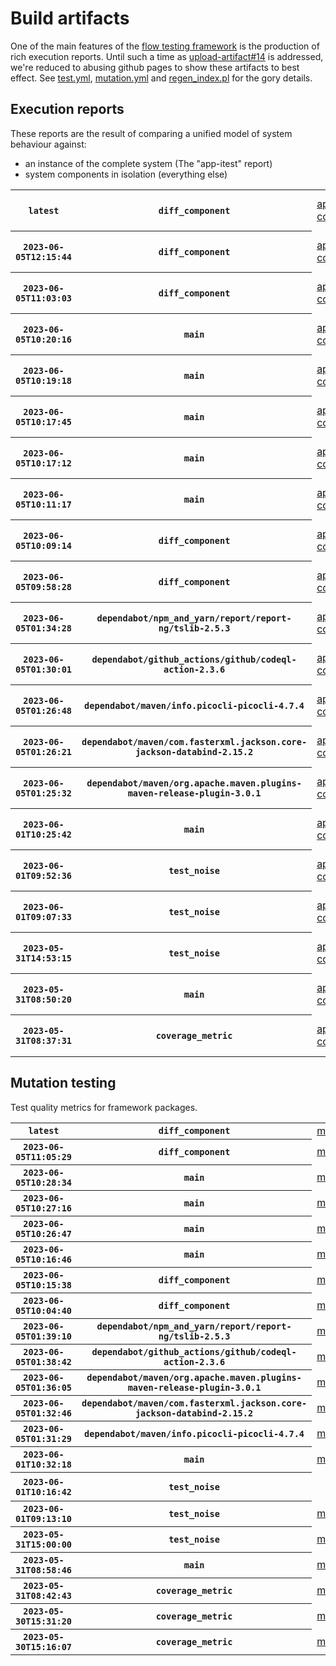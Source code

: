 # Build artifacts

One of the main features of the [flow testing framework](https://github.com/Mastercard/flow) is the production of rich execution reports.
Until such a time as [upload-artifact#14](https://github.com/actions/upload-artifact/issues/14) is addressed, we're reduced to abusing github pages to show these artifacts to best effect.
See [test.yml](https://github.com/Mastercard/flow/blob/main/.github/workflows/test.yml), [mutation.yml](https://github.com/Mastercard/flow/blob/main/.github/workflows/mutation.yml) and [regen_index.pl](https://github.com/Mastercard/flow/blob/pages/regen_index.pl) for the gory details.

## Execution reports

These reports are the result of comparing a unified model of system behaviour against:
 * an instance of the complete system (The "app-itest" report)
 * system components in isolation (everything else)

<!-- start:execution -->
<table>
	<tbody>
		<tr> <th><code>latest</code></th>
			 <th><code>diff_component</code></th>
			<td><a href="execution/latest/flow_execution_reports/example/app-core/target/mctf/latest/index.html">app-core</a></td>
			<td><a href="execution/latest/flow_execution_reports/example/app-histogram/target/mctf/latest/index.html">app-histogram</a></td>
			<td><a href="execution/latest/flow_execution_reports/example/app-itest/target/mctf/latest/index.html">app-itest</a></td>
			<td><a href="execution/latest/flow_execution_reports/example/app-queue/target/mctf/latest/index.html">app-queue</a></td>
			<td><a href="execution/latest/flow_execution_reports/example/app-store/target/mctf/latest/index.html">app-store</a></td>
			<td><a href="execution/latest/flow_execution_reports/example/app-ui/target/mctf/latest/index.html">app-ui</a></td>
			<td><a href="execution/latest/flow_execution_reports/example/app-web-ui/target/mctf/latest/index.html">app-web-ui</a></td>
		</tr>
		<tr> <th><code>2023-06-05T12:15:44</code></th>
			 <th><code>diff_component</code></th>
			<td><a href="execution/1685967344/flow_execution_reports/example/app-core/target/mctf/latest/index.html">app-core</a></td>
			<td><a href="execution/1685967344/flow_execution_reports/example/app-histogram/target/mctf/latest/index.html">app-histogram</a></td>
			<td><a href="execution/1685967344/flow_execution_reports/example/app-itest/target/mctf/latest/index.html">app-itest</a></td>
			<td><a href="execution/1685967344/flow_execution_reports/example/app-queue/target/mctf/latest/index.html">app-queue</a></td>
			<td><a href="execution/1685967344/flow_execution_reports/example/app-store/target/mctf/latest/index.html">app-store</a></td>
			<td><a href="execution/1685967344/flow_execution_reports/example/app-ui/target/mctf/latest/index.html">app-ui</a></td>
			<td><a href="execution/1685967344/flow_execution_reports/example/app-web-ui/target/mctf/latest/index.html">app-web-ui</a></td>
		</tr>
		<tr> <th><code>2023-06-05T11:03:03</code></th>
			 <th><code>diff_component</code></th>
			<td><a href="execution/1685962983/flow_execution_reports/example/app-core/target/mctf/latest/index.html">app-core</a></td>
			<td><a href="execution/1685962983/flow_execution_reports/example/app-histogram/target/mctf/latest/index.html">app-histogram</a></td>
			<td><a href="execution/1685962983/flow_execution_reports/example/app-itest/target/mctf/latest/index.html">app-itest</a></td>
			<td><a href="execution/1685962983/flow_execution_reports/example/app-queue/target/mctf/latest/index.html">app-queue</a></td>
			<td><a href="execution/1685962983/flow_execution_reports/example/app-store/target/mctf/latest/index.html">app-store</a></td>
			<td><a href="execution/1685962983/flow_execution_reports/example/app-ui/target/mctf/latest/index.html">app-ui</a></td>
			<td><a href="execution/1685962983/flow_execution_reports/example/app-web-ui/target/mctf/latest/index.html">app-web-ui</a></td>
		</tr>
		<tr> <th><code>2023-06-05T10:20:16</code></th>
			 <th><code>main</code></th>
			<td><a href="execution/1685960416/flow_execution_reports/example/app-core/target/mctf/latest/index.html">app-core</a></td>
			<td><a href="execution/1685960416/flow_execution_reports/example/app-histogram/target/mctf/latest/index.html">app-histogram</a></td>
			<td><a href="execution/1685960416/flow_execution_reports/example/app-itest/target/mctf/latest/index.html">app-itest</a></td>
			<td><a href="execution/1685960416/flow_execution_reports/example/app-queue/target/mctf/latest/index.html">app-queue</a></td>
			<td><a href="execution/1685960416/flow_execution_reports/example/app-store/target/mctf/latest/index.html">app-store</a></td>
			<td><a href="execution/1685960416/flow_execution_reports/example/app-ui/target/mctf/latest/index.html">app-ui</a></td>
			<td><a href="execution/1685960416/flow_execution_reports/example/app-web-ui/target/mctf/latest/index.html">app-web-ui</a></td>
		</tr>
		<tr> <th><code>2023-06-05T10:19:18</code></th>
			 <th><code>main</code></th>
			<td><a href="execution/1685960358/flow_execution_reports/example/app-core/target/mctf/latest/index.html">app-core</a></td>
			<td><a href="execution/1685960358/flow_execution_reports/example/app-histogram/target/mctf/latest/index.html">app-histogram</a></td>
			<td><a href="execution/1685960358/flow_execution_reports/example/app-itest/target/mctf/latest/index.html">app-itest</a></td>
			<td><a href="execution/1685960358/flow_execution_reports/example/app-queue/target/mctf/latest/index.html">app-queue</a></td>
			<td><a href="execution/1685960358/flow_execution_reports/example/app-store/target/mctf/latest/index.html">app-store</a></td>
			<td><a href="execution/1685960358/flow_execution_reports/example/app-ui/target/mctf/latest/index.html">app-ui</a></td>
			<td><a href="execution/1685960358/flow_execution_reports/example/app-web-ui/target/mctf/latest/index.html">app-web-ui</a></td>
		</tr>
		<tr> <th><code>2023-06-05T10:17:45</code></th>
			 <th><code>main</code></th>
			<td><a href="execution/1685960265/flow_execution_reports/example/app-core/target/mctf/latest/index.html">app-core</a></td>
			<td><a href="execution/1685960265/flow_execution_reports/example/app-histogram/target/mctf/latest/index.html">app-histogram</a></td>
			<td><a href="execution/1685960265/flow_execution_reports/example/app-itest/target/mctf/latest/index.html">app-itest</a></td>
			<td><a href="execution/1685960265/flow_execution_reports/example/app-queue/target/mctf/latest/index.html">app-queue</a></td>
			<td><a href="execution/1685960265/flow_execution_reports/example/app-store/target/mctf/latest/index.html">app-store</a></td>
			<td><a href="execution/1685960265/flow_execution_reports/example/app-ui/target/mctf/latest/index.html">app-ui</a></td>
			<td><a href="execution/1685960265/flow_execution_reports/example/app-web-ui/target/mctf/latest/index.html">app-web-ui</a></td>
		</tr>
		<tr> <th><code>2023-06-05T10:17:12</code></th>
			 <th><code>main</code></th>
			<td><a href="execution/1685960232/flow_execution_reports/example/app-core/target/mctf/latest/index.html">app-core</a></td>
			<td><a href="execution/1685960232/flow_execution_reports/example/app-histogram/target/mctf/latest/index.html">app-histogram</a></td>
			<td><a href="execution/1685960232/flow_execution_reports/example/app-itest/target/mctf/latest/index.html">app-itest</a></td>
			<td><a href="execution/1685960232/flow_execution_reports/example/app-queue/target/mctf/latest/index.html">app-queue</a></td>
			<td><a href="execution/1685960232/flow_execution_reports/example/app-store/target/mctf/latest/index.html">app-store</a></td>
			<td><a href="execution/1685960232/flow_execution_reports/example/app-ui/target/mctf/latest/index.html">app-ui</a></td>
			<td><a href="execution/1685960232/flow_execution_reports/example/app-web-ui/target/mctf/latest/index.html">app-web-ui</a></td>
		</tr>
		<tr> <th><code>2023-06-05T10:11:17</code></th>
			 <th><code>main</code></th>
			<td><a href="execution/1685959877/flow_execution_reports/example/app-core/target/mctf/latest/index.html">app-core</a></td>
			<td><a href="execution/1685959877/flow_execution_reports/example/app-histogram/target/mctf/latest/index.html">app-histogram</a></td>
			<td><a href="execution/1685959877/flow_execution_reports/example/app-itest/target/mctf/latest/index.html">app-itest</a></td>
			<td><a href="execution/1685959877/flow_execution_reports/example/app-queue/target/mctf/latest/index.html">app-queue</a></td>
			<td><a href="execution/1685959877/flow_execution_reports/example/app-store/target/mctf/latest/index.html">app-store</a></td>
			<td><a href="execution/1685959877/flow_execution_reports/example/app-ui/target/mctf/latest/index.html">app-ui</a></td>
			<td><a href="execution/1685959877/flow_execution_reports/example/app-web-ui/target/mctf/latest/index.html">app-web-ui</a></td>
		</tr>
		<tr> <th><code>2023-06-05T10:09:14</code></th>
			 <th><code>diff_component</code></th>
			<td><a href="execution/1685959754/flow_execution_reports/example/app-core/target/mctf/latest/index.html">app-core</a></td>
			<td><a href="execution/1685959754/flow_execution_reports/example/app-histogram/target/mctf/latest/index.html">app-histogram</a></td>
			<td><a href="execution/1685959754/flow_execution_reports/example/app-itest/target/mctf/latest/index.html">app-itest</a></td>
			<td><a href="execution/1685959754/flow_execution_reports/example/app-queue/target/mctf/latest/index.html">app-queue</a></td>
			<td><a href="execution/1685959754/flow_execution_reports/example/app-store/target/mctf/latest/index.html">app-store</a></td>
			<td><a href="execution/1685959754/flow_execution_reports/example/app-ui/target/mctf/latest/index.html">app-ui</a></td>
			<td><a href="execution/1685959754/flow_execution_reports/example/app-web-ui/target/mctf/latest/index.html">app-web-ui</a></td>
		</tr>
		<tr> <th><code>2023-06-05T09:58:28</code></th>
			 <th><code>diff_component</code></th>
			<td><a href="execution/1685959108/flow_execution_reports/example/app-core/target/mctf/latest/index.html">app-core</a></td>
			<td><a href="execution/1685959108/flow_execution_reports/example/app-histogram/target/mctf/latest/index.html">app-histogram</a></td>
			<td><a href="execution/1685959108/flow_execution_reports/example/app-itest/target/mctf/latest/index.html">app-itest</a></td>
			<td><a href="execution/1685959108/flow_execution_reports/example/app-queue/target/mctf/latest/index.html">app-queue</a></td>
			<td><a href="execution/1685959108/flow_execution_reports/example/app-store/target/mctf/latest/index.html">app-store</a></td>
			<td><a href="execution/1685959108/flow_execution_reports/example/app-ui/target/mctf/latest/index.html">app-ui</a></td>
			<td><a href="execution/1685959108/flow_execution_reports/example/app-web-ui/target/mctf/latest/index.html">app-web-ui</a></td>
		</tr>
		<tr> <th><code>2023-06-05T01:34:28</code></th>
			 <th><code>dependabot/npm_and_yarn/report/report-ng/tslib-2.5.3</code></th>
			<td><a href="execution/1685928868/flow_execution_reports/example/app-core/target/mctf/latest/index.html">app-core</a></td>
			<td><a href="execution/1685928868/flow_execution_reports/example/app-histogram/target/mctf/latest/index.html">app-histogram</a></td>
			<td><a href="execution/1685928868/flow_execution_reports/example/app-itest/target/mctf/latest/index.html">app-itest</a></td>
			<td><a href="execution/1685928868/flow_execution_reports/example/app-queue/target/mctf/latest/index.html">app-queue</a></td>
			<td><a href="execution/1685928868/flow_execution_reports/example/app-store/target/mctf/latest/index.html">app-store</a></td>
			<td><a href="execution/1685928868/flow_execution_reports/example/app-ui/target/mctf/latest/index.html">app-ui</a></td>
			<td><a href="execution/1685928868/flow_execution_reports/example/app-web-ui/target/mctf/latest/index.html">app-web-ui</a></td>
		</tr>
		<tr> <th><code>2023-06-05T01:30:01</code></th>
			 <th><code>dependabot/github_actions/github/codeql-action-2.3.6</code></th>
			<td><a href="execution/1685928601/flow_execution_reports/example/app-core/target/mctf/latest/index.html">app-core</a></td>
			<td><a href="execution/1685928601/flow_execution_reports/example/app-histogram/target/mctf/latest/index.html">app-histogram</a></td>
			<td><a href="execution/1685928601/flow_execution_reports/example/app-itest/target/mctf/latest/index.html">app-itest</a></td>
			<td><a href="execution/1685928601/flow_execution_reports/example/app-queue/target/mctf/latest/index.html">app-queue</a></td>
			<td><a href="execution/1685928601/flow_execution_reports/example/app-store/target/mctf/latest/index.html">app-store</a></td>
			<td><a href="execution/1685928601/flow_execution_reports/example/app-ui/target/mctf/latest/index.html">app-ui</a></td>
			<td><a href="execution/1685928601/flow_execution_reports/example/app-web-ui/target/mctf/latest/index.html">app-web-ui</a></td>
		</tr>
		<tr> <th><code>2023-06-05T01:26:48</code></th>
			 <th><code>dependabot/maven/info.picocli-picocli-4.7.4</code></th>
			<td><a href="execution/1685928408/flow_execution_reports/example/app-core/target/mctf/latest/index.html">app-core</a></td>
			<td><a href="execution/1685928408/flow_execution_reports/example/app-histogram/target/mctf/latest/index.html">app-histogram</a></td>
			<td><a href="execution/1685928408/flow_execution_reports/example/app-itest/target/mctf/latest/index.html">app-itest</a></td>
			<td><a href="execution/1685928408/flow_execution_reports/example/app-queue/target/mctf/latest/index.html">app-queue</a></td>
			<td><a href="execution/1685928408/flow_execution_reports/example/app-store/target/mctf/latest/index.html">app-store</a></td>
			<td><a href="execution/1685928408/flow_execution_reports/example/app-ui/target/mctf/latest/index.html">app-ui</a></td>
			<td><a href="execution/1685928408/flow_execution_reports/example/app-web-ui/target/mctf/latest/index.html">app-web-ui</a></td>
		</tr>
		<tr> <th><code>2023-06-05T01:26:21</code></th>
			 <th><code>dependabot/maven/com.fasterxml.jackson.core-jackson-databind-2.15.2</code></th>
			<td><a href="execution/1685928381/flow_execution_reports/example/app-core/target/mctf/latest/index.html">app-core</a></td>
			<td><a href="execution/1685928381/flow_execution_reports/example/app-histogram/target/mctf/latest/index.html">app-histogram</a></td>
			<td><a href="execution/1685928381/flow_execution_reports/example/app-itest/target/mctf/latest/index.html">app-itest</a></td>
			<td><a href="execution/1685928381/flow_execution_reports/example/app-queue/target/mctf/latest/index.html">app-queue</a></td>
			<td><a href="execution/1685928381/flow_execution_reports/example/app-store/target/mctf/latest/index.html">app-store</a></td>
			<td><a href="execution/1685928381/flow_execution_reports/example/app-ui/target/mctf/latest/index.html">app-ui</a></td>
			<td><a href="execution/1685928381/flow_execution_reports/example/app-web-ui/target/mctf/latest/index.html">app-web-ui</a></td>
		</tr>
		<tr> <th><code>2023-06-05T01:25:32</code></th>
			 <th><code>dependabot/maven/org.apache.maven.plugins-maven-release-plugin-3.0.1</code></th>
			<td><a href="execution/1685928332/flow_execution_reports/example/app-core/target/mctf/latest/index.html">app-core</a></td>
			<td><a href="execution/1685928332/flow_execution_reports/example/app-histogram/target/mctf/latest/index.html">app-histogram</a></td>
			<td><a href="execution/1685928332/flow_execution_reports/example/app-itest/target/mctf/latest/index.html">app-itest</a></td>
			<td><a href="execution/1685928332/flow_execution_reports/example/app-queue/target/mctf/latest/index.html">app-queue</a></td>
			<td><a href="execution/1685928332/flow_execution_reports/example/app-store/target/mctf/latest/index.html">app-store</a></td>
			<td><a href="execution/1685928332/flow_execution_reports/example/app-ui/target/mctf/latest/index.html">app-ui</a></td>
			<td><a href="execution/1685928332/flow_execution_reports/example/app-web-ui/target/mctf/latest/index.html">app-web-ui</a></td>
		</tr>
		<tr> <th><code>2023-06-01T10:25:42</code></th>
			 <th><code>main</code></th>
			<td><a href="execution/1685615142/flow_execution_reports/example/app-core/target/mctf/latest/index.html">app-core</a></td>
			<td><a href="execution/1685615142/flow_execution_reports/example/app-histogram/target/mctf/latest/index.html">app-histogram</a></td>
			<td><a href="execution/1685615142/flow_execution_reports/example/app-itest/target/mctf/latest/index.html">app-itest</a></td>
			<td><a href="execution/1685615142/flow_execution_reports/example/app-queue/target/mctf/latest/index.html">app-queue</a></td>
			<td><a href="execution/1685615142/flow_execution_reports/example/app-store/target/mctf/latest/index.html">app-store</a></td>
			<td><a href="execution/1685615142/flow_execution_reports/example/app-ui/target/mctf/latest/index.html">app-ui</a></td>
			<td><a href="execution/1685615142/flow_execution_reports/example/app-web-ui/target/mctf/latest/index.html">app-web-ui</a></td>
		</tr>
		<tr> <th><code>2023-06-01T09:52:36</code></th>
			 <th><code>test_noise</code></th>
			<td><a href="execution/1685613156/flow_execution_reports/example/app-core/target/mctf/latest/index.html">app-core</a></td>
			<td><a href="execution/1685613156/flow_execution_reports/example/app-histogram/target/mctf/latest/index.html">app-histogram</a></td>
			<td><a href="execution/1685613156/flow_execution_reports/example/app-itest/target/mctf/latest/index.html">app-itest</a></td>
			<td><a href="execution/1685613156/flow_execution_reports/example/app-queue/target/mctf/latest/index.html">app-queue</a></td>
			<td><a href="execution/1685613156/flow_execution_reports/example/app-store/target/mctf/latest/index.html">app-store</a></td>
			<td><a href="execution/1685613156/flow_execution_reports/example/app-ui/target/mctf/latest/index.html">app-ui</a></td>
			<td><a href="execution/1685613156/flow_execution_reports/example/app-web-ui/target/mctf/latest/index.html">app-web-ui</a></td>
		</tr>
		<tr> <th><code>2023-06-01T09:07:33</code></th>
			 <th><code>test_noise</code></th>
			<td><a href="execution/1685610453/flow_execution_reports/example/app-core/target/mctf/latest/index.html">app-core</a></td>
			<td><a href="execution/1685610453/flow_execution_reports/example/app-histogram/target/mctf/latest/index.html">app-histogram</a></td>
			<td><a href="execution/1685610453/flow_execution_reports/example/app-itest/target/mctf/latest/index.html">app-itest</a></td>
			<td><a href="execution/1685610453/flow_execution_reports/example/app-queue/target/mctf/latest/index.html">app-queue</a></td>
			<td><a href="execution/1685610453/flow_execution_reports/example/app-store/target/mctf/latest/index.html">app-store</a></td>
			<td><a href="execution/1685610453/flow_execution_reports/example/app-ui/target/mctf/latest/index.html">app-ui</a></td>
			<td><a href="execution/1685610453/flow_execution_reports/example/app-web-ui/target/mctf/latest/index.html">app-web-ui</a></td>
		</tr>
		<tr> <th><code>2023-05-31T14:53:15</code></th>
			 <th><code>test_noise</code></th>
			<td><a href="execution/1685544795/flow_execution_reports/example/app-core/target/mctf/latest/index.html">app-core</a></td>
			<td><a href="execution/1685544795/flow_execution_reports/example/app-histogram/target/mctf/latest/index.html">app-histogram</a></td>
			<td><a href="execution/1685544795/flow_execution_reports/example/app-itest/target/mctf/latest/index.html">app-itest</a></td>
			<td><a href="execution/1685544795/flow_execution_reports/example/app-queue/target/mctf/latest/index.html">app-queue</a></td>
			<td><a href="execution/1685544795/flow_execution_reports/example/app-store/target/mctf/latest/index.html">app-store</a></td>
			<td><a href="execution/1685544795/flow_execution_reports/example/app-ui/target/mctf/latest/index.html">app-ui</a></td>
			<td><a href="execution/1685544795/flow_execution_reports/example/app-web-ui/target/mctf/latest/index.html">app-web-ui</a></td>
		</tr>
		<tr> <th><code>2023-05-31T08:50:20</code></th>
			 <th><code>main</code></th>
			<td><a href="execution/1685523020/flow_execution_reports/example/app-core/target/mctf/latest/index.html">app-core</a></td>
			<td><a href="execution/1685523020/flow_execution_reports/example/app-histogram/target/mctf/latest/index.html">app-histogram</a></td>
			<td><a href="execution/1685523020/flow_execution_reports/example/app-itest/target/mctf/latest/index.html">app-itest</a></td>
			<td><a href="execution/1685523020/flow_execution_reports/example/app-queue/target/mctf/latest/index.html">app-queue</a></td>
			<td><a href="execution/1685523020/flow_execution_reports/example/app-store/target/mctf/latest/index.html">app-store</a></td>
			<td><a href="execution/1685523020/flow_execution_reports/example/app-ui/target/mctf/latest/index.html">app-ui</a></td>
			<td><a href="execution/1685523020/flow_execution_reports/example/app-web-ui/target/mctf/latest/index.html">app-web-ui</a></td>
		</tr>
		<tr> <th><code>2023-05-31T08:37:31</code></th>
			 <th><code>coverage_metric</code></th>
			<td><a href="execution/1685522251/flow_execution_reports/example/app-core/target/mctf/latest/index.html">app-core</a></td>
			<td><a href="execution/1685522251/flow_execution_reports/example/app-histogram/target/mctf/latest/index.html">app-histogram</a></td>
			<td><a href="execution/1685522251/flow_execution_reports/example/app-itest/target/mctf/latest/index.html">app-itest</a></td>
			<td><a href="execution/1685522251/flow_execution_reports/example/app-queue/target/mctf/latest/index.html">app-queue</a></td>
			<td><a href="execution/1685522251/flow_execution_reports/example/app-store/target/mctf/latest/index.html">app-store</a></td>
			<td><a href="execution/1685522251/flow_execution_reports/example/app-ui/target/mctf/latest/index.html">app-ui</a></td>
			<td><a href="execution/1685522251/flow_execution_reports/example/app-web-ui/target/mctf/latest/index.html">app-web-ui</a></td>
		</tr>
	</tbody>
</table>
<!-- end:execution -->

## Mutation testing

Test quality metrics for framework packages.

<!-- start:mutation -->
<table>
	<tbody>
		<tr> <th><code>latest</code></th>
			 <th><code>diff_component</code></th>
			<td><a href="mutation/latest/mutation_report/index.html">mutation</a></td>
			<td></td>
			<td></td>
			<td></td>
			<td></td>
			<td></td>
			<td></td>
			<td></td>
			<td></td>
			<td></td>
			<td></td>
			<td></td>
			<td></td>
			<td></td>
		</tr>
		<tr> <th><code>2023-06-05T11:05:29</code></th>
			 <th><code>diff_component</code></th>
			<td><a href="mutation/1685963129/mutation_report/index.html">mutation</a></td>
			<td></td>
			<td></td>
			<td></td>
			<td></td>
			<td></td>
			<td></td>
			<td></td>
			<td></td>
			<td></td>
			<td></td>
			<td></td>
			<td></td>
			<td></td>
		</tr>
		<tr> <th><code>2023-06-05T10:28:34</code></th>
			 <th><code>main</code></th>
			<td><a href="mutation/1685960914/mutation_report/index.html">mutation</a></td>
			<td></td>
			<td></td>
			<td></td>
			<td></td>
			<td></td>
			<td></td>
			<td></td>
			<td></td>
			<td></td>
			<td></td>
			<td></td>
			<td></td>
			<td></td>
		</tr>
		<tr> <th><code>2023-06-05T10:27:16</code></th>
			 <th><code>main</code></th>
			<td><a href="mutation/1685960836/mutation_report/index.html">mutation</a></td>
			<td></td>
			<td></td>
			<td></td>
			<td></td>
			<td></td>
			<td></td>
			<td></td>
			<td></td>
			<td></td>
			<td></td>
			<td></td>
			<td></td>
			<td></td>
		</tr>
		<tr> <th><code>2023-06-05T10:26:47</code></th>
			 <th><code>main</code></th>
			<td><a href="mutation/1685960807/mutation_report/index.html">mutation</a></td>
			<td></td>
			<td></td>
			<td></td>
			<td></td>
			<td></td>
			<td></td>
			<td></td>
			<td></td>
			<td></td>
			<td></td>
			<td></td>
			<td></td>
			<td></td>
		</tr>
		<tr> <th><code>2023-06-05T10:16:46</code></th>
			 <th><code>main</code></th>
			<td><a href="mutation/1685960206/mutation_report/index.html">mutation</a></td>
			<td></td>
			<td></td>
			<td></td>
			<td></td>
			<td></td>
			<td></td>
			<td></td>
			<td></td>
			<td></td>
			<td></td>
			<td></td>
			<td></td>
			<td></td>
		</tr>
		<tr> <th><code>2023-06-05T10:15:38</code></th>
			 <th><code>diff_component</code></th>
			<td><a href="mutation/1685960138/mutation_report/index.html">mutation</a></td>
			<td></td>
			<td></td>
			<td></td>
			<td></td>
			<td></td>
			<td></td>
			<td></td>
			<td></td>
			<td></td>
			<td></td>
			<td></td>
			<td></td>
			<td></td>
		</tr>
		<tr> <th><code>2023-06-05T10:04:40</code></th>
			 <th><code>diff_component</code></th>
			<td><a href="mutation/1685959480/mutation_report/index.html">mutation</a></td>
			<td></td>
			<td></td>
			<td></td>
			<td></td>
			<td></td>
			<td></td>
			<td></td>
			<td></td>
			<td></td>
			<td></td>
			<td></td>
			<td></td>
			<td></td>
		</tr>
		<tr> <th><code>2023-06-05T01:39:10</code></th>
			 <th><code>dependabot/npm_and_yarn/report/report-ng/tslib-2.5.3</code></th>
			<td><a href="mutation/1685929150/mutation_report/index.html">mutation</a></td>
			<td></td>
			<td></td>
			<td></td>
			<td></td>
			<td></td>
			<td></td>
			<td></td>
			<td></td>
			<td></td>
			<td></td>
			<td></td>
			<td></td>
			<td></td>
		</tr>
		<tr> <th><code>2023-06-05T01:38:42</code></th>
			 <th><code>dependabot/github_actions/github/codeql-action-2.3.6</code></th>
			<td><a href="mutation/1685929122/mutation_report/index.html">mutation</a></td>
			<td></td>
			<td></td>
			<td></td>
			<td></td>
			<td></td>
			<td></td>
			<td></td>
			<td></td>
			<td></td>
			<td></td>
			<td></td>
			<td></td>
			<td></td>
		</tr>
		<tr> <th><code>2023-06-05T01:36:05</code></th>
			 <th><code>dependabot/maven/org.apache.maven.plugins-maven-release-plugin-3.0.1</code></th>
			<td><a href="mutation/1685928965/mutation_report/index.html">mutation</a></td>
			<td></td>
			<td></td>
			<td></td>
			<td></td>
			<td></td>
			<td></td>
			<td></td>
			<td></td>
			<td></td>
			<td></td>
			<td></td>
			<td></td>
			<td></td>
		</tr>
		<tr> <th><code>2023-06-05T01:32:46</code></th>
			 <th><code>dependabot/maven/com.fasterxml.jackson.core-jackson-databind-2.15.2</code></th>
			<td><a href="mutation/1685928766/mutation_report/index.html">mutation</a></td>
			<td></td>
			<td></td>
			<td></td>
			<td></td>
			<td></td>
			<td></td>
			<td></td>
			<td></td>
			<td></td>
			<td></td>
			<td></td>
			<td></td>
			<td></td>
		</tr>
		<tr> <th><code>2023-06-05T01:31:29</code></th>
			 <th><code>dependabot/maven/info.picocli-picocli-4.7.4</code></th>
			<td><a href="mutation/1685928689/mutation_report/index.html">mutation</a></td>
			<td></td>
			<td></td>
			<td></td>
			<td></td>
			<td></td>
			<td></td>
			<td></td>
			<td></td>
			<td></td>
			<td></td>
			<td></td>
			<td></td>
			<td></td>
		</tr>
		<tr> <th><code>2023-06-01T10:32:18</code></th>
			 <th><code>main</code></th>
			<td><a href="mutation/1685615538/mutation_report/index.html">mutation</a></td>
			<td></td>
			<td></td>
			<td></td>
			<td></td>
			<td></td>
			<td></td>
			<td></td>
			<td></td>
			<td></td>
			<td></td>
			<td></td>
			<td></td>
			<td></td>
		</tr>
		<tr> <th><code>2023-06-01T10:16:42</code></th>
			 <th><code>test_noise</code></th>
			<td></td>
			<td><a href="mutation/1685614602/mutation_report/index.html">mutation_report</a></td>
			<td><a href="mutation/1685614602/project_mutation_reports/api/target/pit-reports/index.html">project_mutation_reports/api/target/pit-reports</a></td>
			<td><a href="mutation/1685614602/project_mutation_reports/builder/target/pit-reports/index.html">project_mutation_reports/builder/target/pit-reports</a></td>
			<td><a href="mutation/1685614602/project_mutation_reports/message/message-core/target/pit-reports/index.html">project_mutation_reports/message/message-core/target/pit-reports</a></td>
			<td><a href="mutation/1685614602/project_mutation_reports/message/message-http/target/pit-reports/index.html">project_mutation_reports/message/message-http/target/pit-reports</a></td>
			<td><a href="mutation/1685614602/project_mutation_reports/message/message-json/target/pit-reports/index.html">project_mutation_reports/message/message-json/target/pit-reports</a></td>
			<td><a href="mutation/1685614602/project_mutation_reports/message/message-sql/target/pit-reports/index.html">project_mutation_reports/message/message-sql/target/pit-reports</a></td>
			<td><a href="mutation/1685614602/project_mutation_reports/message/message-text/target/pit-reports/index.html">project_mutation_reports/message/message-text/target/pit-reports</a></td>
			<td><a href="mutation/1685614602/project_mutation_reports/message/message-web/target/pit-reports/index.html">project_mutation_reports/message/message-web/target/pit-reports</a></td>
			<td><a href="mutation/1685614602/project_mutation_reports/message/message-xml/target/pit-reports/index.html">project_mutation_reports/message/message-xml/target/pit-reports</a></td>
			<td><a href="mutation/1685614602/project_mutation_reports/model/target/pit-reports/index.html">project_mutation_reports/model/target/pit-reports</a></td>
			<td><a href="mutation/1685614602/project_mutation_reports/validation/validation-core/target/pit-reports/index.html">project_mutation_reports/validation/validation-core/target/pit-reports</a></td>
			<td><a href="mutation/1685614602/project_mutation_reports/validation/validation-junit5/target/pit-reports/index.html">project_mutation_reports/validation/validation-junit5/target/pit-reports</a></td>
		</tr>
		<tr> <th><code>2023-06-01T09:13:10</code></th>
			 <th><code>test_noise</code></th>
			<td><a href="mutation/1685610790/mutation_report/index.html">mutation</a></td>
			<td></td>
			<td></td>
			<td></td>
			<td></td>
			<td></td>
			<td></td>
			<td></td>
			<td></td>
			<td></td>
			<td></td>
			<td></td>
			<td></td>
			<td></td>
		</tr>
		<tr> <th><code>2023-05-31T15:00:00</code></th>
			 <th><code>test_noise</code></th>
			<td><a href="mutation/1685545200/mutation_report/index.html">mutation</a></td>
			<td></td>
			<td></td>
			<td></td>
			<td></td>
			<td></td>
			<td></td>
			<td></td>
			<td></td>
			<td></td>
			<td></td>
			<td></td>
			<td></td>
			<td></td>
		</tr>
		<tr> <th><code>2023-05-31T08:58:46</code></th>
			 <th><code>main</code></th>
			<td><a href="mutation/1685523526/mutation_report/index.html">mutation</a></td>
			<td></td>
			<td></td>
			<td></td>
			<td></td>
			<td></td>
			<td></td>
			<td></td>
			<td></td>
			<td></td>
			<td></td>
			<td></td>
			<td></td>
			<td></td>
		</tr>
		<tr> <th><code>2023-05-31T08:42:43</code></th>
			 <th><code>coverage_metric</code></th>
			<td><a href="mutation/1685522563/mutation_report/index.html">mutation</a></td>
			<td></td>
			<td></td>
			<td></td>
			<td></td>
			<td></td>
			<td></td>
			<td></td>
			<td></td>
			<td></td>
			<td></td>
			<td></td>
			<td></td>
			<td></td>
		</tr>
		<tr> <th><code>2023-05-30T15:31:20</code></th>
			 <th><code>coverage_metric</code></th>
			<td><a href="mutation/1685460680/mutation_report/index.html">mutation</a></td>
			<td></td>
			<td></td>
			<td></td>
			<td></td>
			<td></td>
			<td></td>
			<td></td>
			<td></td>
			<td></td>
			<td></td>
			<td></td>
			<td></td>
			<td></td>
		</tr>
		<tr> <th><code>2023-05-30T15:16:07</code></th>
			 <th><code>coverage_metric</code></th>
			<td><a href="mutation/1685459767/mutation_report/index.html">mutation</a></td>
			<td></td>
			<td></td>
			<td></td>
			<td></td>
			<td></td>
			<td></td>
			<td></td>
			<td></td>
			<td></td>
			<td></td>
			<td></td>
			<td></td>
			<td></td>
		</tr>
	</tbody>
</table>
<!-- end:mutation -->
